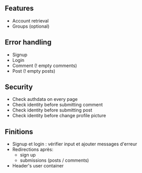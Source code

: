 ## Features
- Account retrieval
- Groups (optional)

## Error handling
- Signup
- Login
- Comment (! empty comments)
- Post (! empty posts)

## Security
- Check authdata on every page
- Check identity before submitting comment
- Check identity before submitting post
- Check identity before change profile picture

## Finitions
- Signup et login : vérifier input et ajouter messages d'erreur
- Redirections après:
  - sign up
  - submissions (posts / comments)
- Header's user container